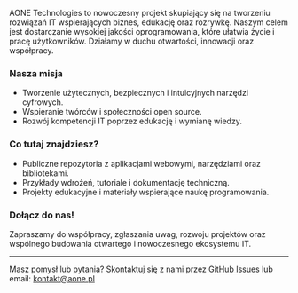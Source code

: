 AONE Technologies to nowoczesny projekt skupiający się na tworzeniu rozwiązań IT wspierających biznes, edukację oraz rozrywkę. Naszym celem jest dostarczanie wysokiej jakości oprogramowania, które ułatwia życie i pracę użytkowników. Działamy w duchu otwartości, innowacji oraz współpracy.

### Nasza misja
- Tworzenie użytecznych, bezpiecznych i intuicyjnych narzędzi cyfrowych.
- Wspieranie twórców i społeczności open source.
- Rozwój kompetencji IT poprzez edukację i wymianę wiedzy.

### Co tutaj znajdziesz?
- Publiczne repozytoria z aplikacjami webowymi, narzędziami oraz bibliotekami.
- Przykłady wdrożeń, tutoriale i dokumentację techniczną.
- Projekty edukacyjne i materiały wspierające naukę programowania.

### Dołącz do nas!
Zapraszamy do współpracy, zgłaszania uwag, rozwoju projektów oraz wspólnego budowania otwartego i nowoczesnego ekosystemu IT.

---

Masz pomysł lub pytania? Skontaktuj się z nami przez [GitHub Issues](https://github.com/aonepl) lub email: kontakt@aone.pl

<!--

**Here are some ideas to get you started:**

🙋‍♀️ A short introduction - what is your organization all about?
🌈 Contribution guidelines - how can the community get involved?
👩‍💻 Useful resources - where can the community find your docs? Is there anything else the community should know?
🍿 Fun facts - what does your team eat for breakfast?
🧙 Remember, you can do mighty things with the power of [Markdown](https://docs.github.com/github/writing-on-github/getting-started-with-writing-and-formatting-on-github/basic-writing-and-formatting-syntax)
-->
